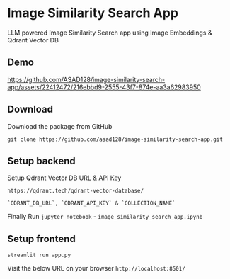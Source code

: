 # Image Similarity Search App
LLM powered Image Similarity Search app using Image Embeddings & Qdrant Vector DB

## Demo


https://github.com/ASAD128/image-similarity-search-app/assets/22412472/216ebbd9-2555-43f7-874e-aa3a62983950



## Download

Download the package from GitHub

```shell
git clone https://github.com/asad128/image-similarity-search-app.git
```

## Setup backend

Setup Qdrant Vector DB URL & API Key
```
https://qdrant.tech/qdrant-vector-database/

`QDRANT_DB_URL`, `QDRANT_API_KEY` & `COLLECTION_NAME`
``` 

Finally Run `jupyter notebook` - `image_similarity_search_app.ipynb`

## Setup frontend

```
streamlit run app.py
```
Visit the below URL on your browser
`http://localhost:8501/`
